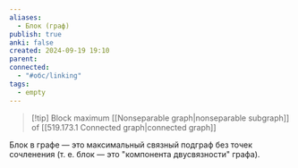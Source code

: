 ```yaml
---
aliases:
  - Блок (граф)
publish: true
anki: false
created: 2024-09-19 19:10
parent: 
connected:
  - "#обс/linking"
tags:
  - empty
---
```


> [!tip] Block
maximum [[Nonseparable graph|nonseparable subgraph]]   of [[519.173.1 Connected graph|connected graph]]  

Блок в графе — это максимальный связный подграф без точек сочленения (т. е. блок — это "компонента двусвязности" графа).
